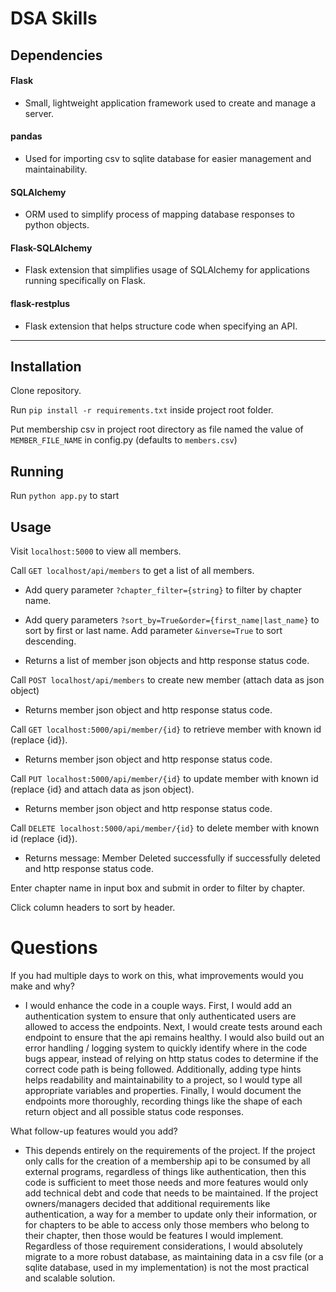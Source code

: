 # DSA Skills

## Dependencies

#### Flask

- Small, lightweight application framework used to create and manage a server.

#### pandas

- Used for importing csv to sqlite database for easier management and maintainability.

#### SQLAlchemy

- ORM used to simplify process of mapping database responses to python objects.

#### Flask-SQLAlchemy

- Flask extension that simplifies usage of SQLAlchemy for applications running specifically on Flask.

#### flask-restplus

- Flask extension that helps structure code when specifying an API.

---

## Installation

Clone repository.

Run `pip install -r requirements.txt` inside project root folder.

Put membership csv in project root directory as file named the value of `MEMBER_FILE_NAME` in config.py (defaults to `members.csv`)
## Running

Run `python app.py` to start

## Usage

Visit `localhost:5000` to view all members.

Call `GET localhost/api/members` to get a list of all members. 

- Add query parameter `?chapter_filter={string}` to filter by chapter name.

- Add query parameters `?sort_by=True&order={first_name|last_name}` to sort by first or last name. Add parameter `&inverse=True` to sort descending.

- Returns a list of member json objects and http response status code.

Call `POST localhost/api/members` to create new member (attach data as json object)

- Returns member json object and http response status code.

Call `GET localhost:5000/api/member/{id}` to retrieve member with known id (replace {id}).

- Returns member json object and http response status code.

Call `PUT localhost:5000/api/member/{id}` to update member with known id (replace {id} and attach data as json object).

- Returns member json object and http response status code.

Call `DELETE localhost:5000/api/member/{id}` to delete member with known id (replace {id}).

- Returns message: Member Deleted successfully if successfully deleted and http response status code.

Enter chapter name in input box and submit in order to filter by chapter.

Click column headers to sort by header.

# Questions

If you had multiple days to work on this, what improvements would you make and why? 
- I would enhance the code in a couple ways. First, I would add an authentication system to ensure that only authenticated users are allowed to access the endpoints. Next, I would create tests around each endpoint to ensure that the api remains healthy. I would also build out an error handling / logging system to quickly identify where in the code bugs appear, instead of relying on http status codes to determine if the correct code path is being followed. Additionally, adding type hints helps readability and maintainability to a project, so I would type all appropriate variables and properties. Finally, I would document the endpoints more thoroughly, recording things like the shape of each return object and all possible status code responses.

What follow-up features would you add?
- This depends entirely on the requirements of the project. If the project only calls for the creation of a membership api to be consumed by all external programs, regardless of things like authentication, then this code is sufficient to meet those needs and more features would only add technical debt and code that needs to be maintained. If the project owners/managers decided that additional requirements like authentication, a way for a member to update only their information, or for chapters to be able to access only those members who belong to their chapter, then those would be features I would implement. Regardless of those requirement considerations, I would absolutely migrate to a more robust database, as maintaining data in a csv file (or a sqlite database, used in my implementation) is not the most practical and scalable solution.